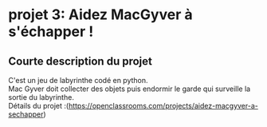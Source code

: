 # projet 3: Aidez MacGyver à s'échapper !

## Courte description du projet
C'est un jeu de labyrinthe codé en python.  
Mac Gyver doit collecter des objets puis endormir le garde qui surveille la sortie du labyrinthe.  
Détails du projet :(https://openclassrooms.com/projects/aidez-macgyver-a-sechapper)  
